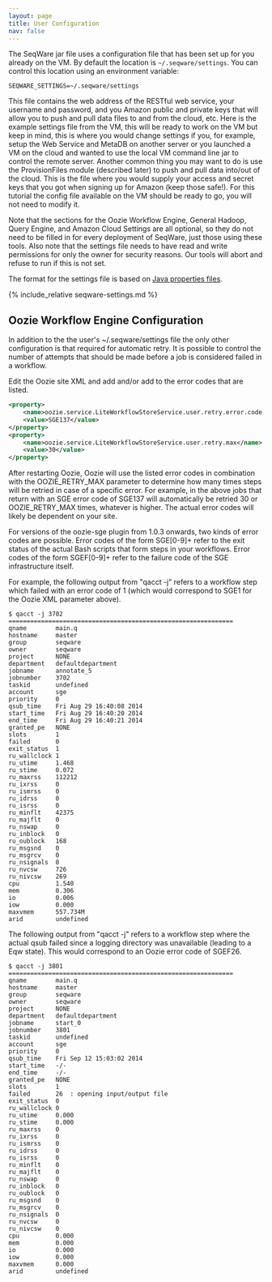 ```yaml
---
layout: page
title: User Configuration
nav: false
---
```


The SeqWare jar file uses a configuration file that has been set up for
you already on the VM. By default the location is `~/.seqware/settings`. You can
control this location using an environment variable:

```
SEQWARE_SETTINGS=~/.seqware/settings
```

This file contains the web address of the RESTful web service, your username
and password, and you Amazon public and private keys that will allow you to
push and pull data files to and from the cloud, etc.  Here is the example
settings file from the VM, this will be ready to work on the VM but keep in
mind, this is where you would change settings if you, for example, setup the
Web Service and MetaDB on another server or you launched a VM on the cloud and
wanted to use the local VM command line jar to control the remote server.
Another common thing you may want to do is use the ProvisionFiles module
(described later) to push and pull data into/out of the cloud. This is the file
where you would supply your access and secret keys that you got when signing up
for Amazon (keep those safe!). For this tutorial the config file available on the VM should be
ready to go, you will not need to modify it.

Note that the sections for the Oozie Workflow Engine, General Hadoop, Query
Engine, and Amazon Cloud Settings are all optional, so they do not need to be
filled in for every deployment of SeqWare, just those using these tools. Also 
note that the settings file needs to have read and write permissions for only 
the owner for security reasons.  Our tools will abort and refuse to run if this 
is not set. 

The format for the settings file is based on 
[Java properties files](http://docs.oracle.com/javase/6/docs/api/java/util/Properties.html#load%28java.io.Reader%29). 

{% include_relative seqware-settings.md %}
	
## Oozie Workflow Engine Configuration

In addition to the the user's ~/.seqware/settings file the only other 
configuration is that required for automatic retry. It is possible to control 
the number of attempts that should be made before a job is considered failed in 
a workflow. 

Edit the Oozie site XML and add and/or add to the error codes that are listed. 

```xml
<property>
    <name>oozie.service.LiteWorkflowStoreService.user.retry.error.code.ext</name>
    <value>SGE137</value>
</property>
<property>
    <name>oozie.service.LiteWorkflowStoreService.user.retry.max</name>
    <value>30</value>
</property>
```

After restarting Oozie, Oozie will use the listed error codes in combination
with the OOZIE_RETRY_MAX parameter to determine how many times steps will be 
retried in case of a specific error. For example, in the above jobs that return 
with an SGE error code of SGE137 will automatically be retried 30 or 
OOZIE_RETRY_MAX times, whatever is higher. The actual error codes will likely 
be dependent on your site. 

For versions of the oozie-sge plugin from 1.0.3 onwards, two kinds of error 
codes are possible. Error codes of the form SGE[0-9]+ refer to the exit status 
of the actual Bash scripts that form steps in your workflows. Error codes of 
the form SGEF[0-9]+ refer to the failure code of the SGE infrastructure itself. 

For example, the following output from "qacct -j" refers to a workflow step 
which failed with an error code of 1 (which would correspond to SGE1 for the 
Oozie XML parameter above). 

```
$ qacct -j 3702
==============================================================
qname        main.q              
hostname     master           
group        seqware               
owner        seqware               
project      NONE                
department   defaultdepartment   
jobname      annotate_5          
jobnumber    3702                
taskid       undefined
account      sge                 
priority     0                   
qsub_time    Fri Aug 29 16:40:08 2014
start_time   Fri Aug 29 16:40:20 2014
end_time     Fri Aug 29 16:40:21 2014
granted_pe   NONE                
slots        1                   
failed       0    
exit_status  1                   
ru_wallclock 1            
ru_utime     1.468        
ru_stime     0.072        
ru_maxrss    112212              
ru_ixrss     0                   
ru_ismrss    0                   
ru_idrss     0                   
ru_isrss     0                   
ru_minflt    42375               
ru_majflt    0                   
ru_nswap     0                   
ru_inblock   0                   
ru_oublock   168                 
ru_msgsnd    0                   
ru_msgrcv    0                   
ru_nsignals  0                   
ru_nvcsw     726                 
ru_nivcsw    269                 
cpu          1.540        
mem          0.306             
io           0.006             
iow          0.000             
maxvmem      557.734M
arid         undefined
```

The following output from "qacct -j" refers to a workflow step where the actual 
qsub failed since a logging directory was unavailable (leading to a Eqw state). 
This would correspond to an Oozie error code of SGEF26. 

```
$ qacct -j 3801
==============================================================
qname        main.q              
hostname     master           
group        seqware               
owner        seqware               
project      NONE                
department   defaultdepartment   
jobname      start_0             
jobnumber    3801                
taskid       undefined
account      sge                 
priority     0                   
qsub_time    Fri Sep 12 15:03:02 2014
start_time   -/-
end_time     -/-
granted_pe   NONE                
slots        1                   
failed       26  : opening input/output file
exit_status  0                   
ru_wallclock 0            
ru_utime     0.000        
ru_stime     0.000        
ru_maxrss    0                   
ru_ixrss     0                   
ru_ismrss    0                   
ru_idrss     0                   
ru_isrss     0                   
ru_minflt    0                   
ru_majflt    0                   
ru_nswap     0                   
ru_inblock   0                   
ru_oublock   0                   
ru_msgsnd    0                   
ru_msgrcv    0                   
ru_nsignals  0                   
ru_nvcsw     0                   
ru_nivcsw    0                   
cpu          0.000        
mem          0.000             
io           0.000             
iow          0.000             
maxvmem      0.000
arid         undefined
```
